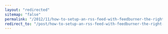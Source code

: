 ```yaml
---
layout: "redirected"
sitemap: "false"
permalink: "/2012/11/how-to-setup-an-rss-feed-with-feedburner-the-right-way/"
redirect_to: "/post/how-to-setup-an-rss-feed-with-feedburner-the-right-way/"
---
```




